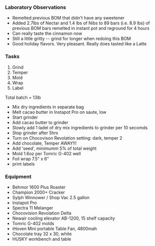 ### Laboratory Observations
- Remelted previous BOM that didn't have any sweetener
- Added 2.7lbs of Nectar and 1.4 lbs of Nibs to 89 bars (i.e. 8.9 lbs) of previous BOM bars remelted in instant pot and reground for 4 hours
- Can really taste the cinnamon now
- Still a little gritty -- grind for longer when redoing this BOM
- Good holiday flavors. Very pleasant. Really does tasted like a Latte

### Tasks
1. Grind
2. Temper
3. Mold
4. Wrap
5. Label

Total batch = 13lb
- Mix dry ingredients in separate bag
- Melt cacao butter in Instapot Pro on saute, low
- Start grinder 
- Add cacao butter to grinder 
- Slowly add 1 ladel of dry mix ingredients to grinder per 10 secomds 
- Stop grinder after 5hrs
- Turn on Chocovison Revolation setting: dark, temper 2
- Add chocolate, Temper AWAY!!!
- Add 'seed', minimumm 5% of total weight
- Mold 1.6oz per Tomric G-402 well
- Foil wrap 7.5" x 6" 
- print labels

### Equipment
- Behmor 1600 Plus Roaster
- Champion 2000+ Cracker
- Sylph Winnower / Shop Vac 2.5 gallon
- Instapot Pro
- Spectra 11 Melanger
- Chocovision Revolation Delta
- Newair cooling elevator AB-1200, 15 shelf capacity
- Tomric G-402 molds
- iHoven Mini portable Table Fan, 4800mah
- Chocolate tray 32 x 30, white
- HUSKY workbench and table
